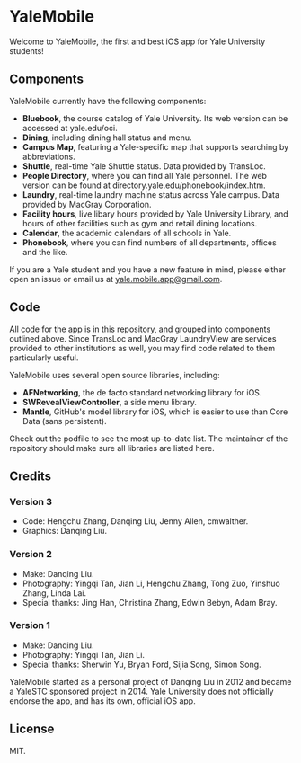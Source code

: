 YaleMobile
==========

Welcome to YaleMobile, the first and best iOS app for Yale University students!

## Components

YaleMobile currently have the following components:

* **Bluebook**, the course catalog of Yale University. Its web version can be accessed at yale.edu/oci.
* **Dining**, including dining hall status and menu.
* **Campus Map**, featuring a Yale-specific map that supports searching by abbreviations.
* **Shuttle**, real-time Yale Shuttle status. Data provided by TransLoc.
* **People Directory**, where you can find all Yale personnel. The web version can be found at directory.yale.edu/phonebook/index.htm.
* **Laundry**, real-time laundry machine status across Yale campus. Data provided by MacGray Corporation.
* **Facility hours**, live libary hours provided by Yale University Library, and hours of other facilities such as gym and retail dining locations.
* **Calendar**, the academic calendars of all schools in Yale.
* **Phonebook**, where you can find numbers of all departments, offices and the like.

If you are a Yale student and you have a new feature in mind, please either open an issue or email us at yale.mobile.app@gmail.com.

## Code

All code for the app is in this repository, and grouped into components outlined above. Since TransLoc and MacGray LaundryView are services provided to other institutions as well, you may find code related to them particularly useful.

YaleMobile uses several open source libraries, including:

* **AFNetworking**, the de facto standard networking library for iOS.
* **SWRevealViewController**, a side menu library.
* **Mantle**, GitHub's model library for iOS, which is easier to use than Core Data (sans persistent).

Check out the podfile to see the most up-to-date list. The maintainer of the repository should make sure all libraries are listed here.


## Credits

### Version 3

* Code: Hengchu Zhang, Danqing Liu, Jenny Allen, cmwalther.
* Graphics: Danqing Liu.

### Version 2

* Make: Danqing Liu.
* Photography: Yingqi Tan, Jian Li, Hengchu Zhang, Tong Zuo, Yinshuo Zhang, Linda Lai.
* Special thanks: Jing Han, Christina Zhang, Edwin Bebyn, Adam Bray.

### Version 1

* Make: Danqing Liu.
* Photography: Yingqi Tan, Jian Li.
* Special thanks: Sherwin Yu, Bryan Ford, Sijia Song, Simon Song.

YaleMobile started as a personal project of Danqing Liu in 2012 and became a YaleSTC sponsored project in 2014. Yale University does not officially endorse the app, and has its own, official iOS app.

## License

MIT.